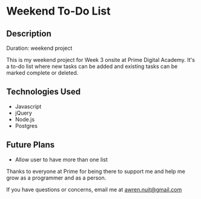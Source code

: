 # Weekend To-Do List

## Description
Duration: weekend project

This is my weekend project for Week 3 onsite at Prime Digital Academy. It's a to-do list where new tasks can be added and existing tasks can be marked complete or deleted.

## Technologies Used
- Javascript
- jQuery
- Node.js
- Postgres

## Future Plans
- Allow user to have more than one list

Thanks to everyone at Prime for being there to support me and help me grow as a programmer and as a person.

If you have questions or concerns, email me at awren.nuit@gmail.com
